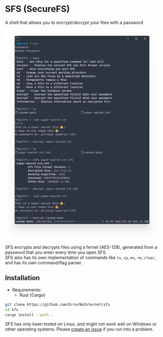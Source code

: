 # SFS (SecureFS)
A shell that allows you to encrypt/decrypt your files with a password

![SFS Showcase](./showcase.png)

SFS encrypts and decrypts files using a fernet (AES-128), generated from a password that you enter every time you open SFS.\
SFS also has its own implementation of commands like `ls`, `cp`, `mv`, `rm`, `clear`, and has its own command/flag parser.

## Installation
- Requirements:
	- Rust (Cargo)

```sh
git clone https://github.com/ErrorNoInternet/sfs
cd sfs
cargo install --path .
```

SFS has only been tested on Linux, and might not work well on Windows or other operating systems. Please [create an issue](https://github.com/ErrorNoInternet/sfs/issues/new) if you run into a problem.

